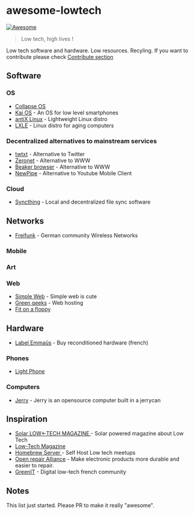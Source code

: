 # awesome-lowtech

[![Awesome](https://cdn.rawgit.com/sindresorhus/awesome/d7305f38d29fed78fa85652e3a63e154dd8e8829/media/badge.svg)](https://github.com/sindresorhus/awesome)

> Low tech, high lives !

Low tech software and hardware. Low resources. Recyling.
If you want to contribute please check [Contribute section](.github/CONTRIBUTING.md)
## Software
### OS
- [Collapse OS](https://collapseos.org/)
- [Kai OS](https://www.kaiostech.com/) - An OS for low level smartphones
- [antiX Linux](https://antixlinux.com/) - Lightweight Linux distro
- [LXLE](https://www.lxle.net/) - Linux distro for aging computers

### Decentralized alternatives to mainstream services
- [twtxt](https://twtxt.readthedocs.io/en/latest/) - Alternative to Twitter
- [Zeronet](https://zeronet.io/) - Alternative to WWW
- [Beaker browser](https://beakerbrowser.com/) -  Alternative to WWW
- [NewPipe](https://newpipe.schabi.org/) - Alternative to Youtube Mobile Client

### Cloud
- [Syncthing](https://syncthing.net/) - Local and decentralized file sync software

## Networks
- [Freifunk](https://freifunk.net/en/) - German community Wireless Networks

### Mobile
### Art
### Web
- [Simple Web](https://simpleweb.iscute.ovh/) - Simple web is cute
- [Green geeks](https://www.greengeeks.com/) - Web hosting
- [Fit on a floppy](https://fitonafloppy.website/)
## Hardware
- [Label Emmaüs](https://www.label-emmaus.co/fr/catalogue/multimedia/) - Buy reconditioned hardware (french)
### Phones
- [Light Phone](https://www.thelightphone.com/)
### Computers
- [Jerry](http://www.youandjerrycan.org/) - Jerry is an opensource computer built in a jerrycan
## Inspiration
- [Solar LOW<-TECH MAGAZINE ](https://solar.lowtechmagazine.com/) - Solar powered magazine about Low Tech
- [Low-Tech Magazine](https://www.lowtechmagazine.com/)
- [Homebrew Server ](https://homebrewserver.club/) - Self Host Low tech meetups
- [Open repair Alliance](https://openrepair.org/) - Make electronic products more durable and easier to repair.
- [GreenIT](https://www.greenit.fr/) - Digital low-tech french community
## Notes
This list just started. Please PR to make it really "awesome".
